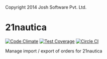 Copyright 2014 Josh Software Pvt. Ltd.

21nautica
=========

[![Code Climate](https://codeclimate.com/github/joshsoftware/21nautica.png)](https://codeclimate.com/github/joshsoftware/21nautica)
[![Test Coverage](https://codeclimate.com/github/joshsoftware/21nautica/coverage.png)](https://codeclimate.com/github/joshsoftware/21nautica)
[![Circle CI](https://circleci.com/gh/joshsoftware/21nautica.png?circle-token=b35bfb25be8aac57a6ed5362024c74e73d7b8dcc)](https://circleci.com/gh/joshsoftware/21nautica)


Manage import / export of orders for 21nautica
